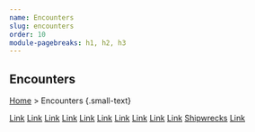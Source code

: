 ```yaml
---
name: Encounters
slug: encounters
order: 10
module-pagebreaks: h1, h2, h3
---
```

## Encounters
[Home](home) > Encounters {.small-text}

<div id="menu-container">
    <a href="link">Link</a>
    <a href="link">Link</a>
    <a href="link">Link</a>
    <a href="link">Link</a>
    <a href="link">Link</a>
    <a href="link">Link</a>
    <a href="link">Link</a>
    <a href="link">Link</a>
    <a href="link">Link</a>
    <a href="link">Link</a>
    <a href="link">Shipwrecks</a>
    <a href="link">Link</a>
</div>